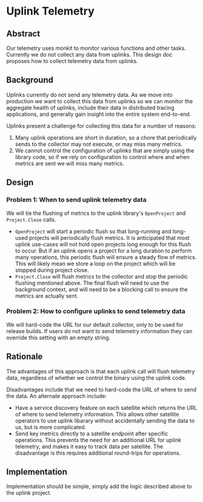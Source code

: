 # Uplink Telemetry

## Abstract

Our telemetry uses monkit to monitor various functions and other tasks.
Currently we do not collect any data from uplinks. This design doc proposes how
to collect telemetry data from uplinks.

## Background

Uplinks currently do not send any telemetry data. As we move into production we
want to collect this data from uplinks so we can monitor the aggregate health of
uplinks, include their data in distributed tracing applications, and generally
gain insight into the entire system end-to-end.

Uplinks present a challenge for collecting this data for a number of reasons:

1. Many uplink operations are short in duration, so a chore that periodically
   sends to the collector may not execute, or may miss many metrics.
2. We cannot control the configuration of uplinks that are simply using the
   library code, so if we rely on configuration to control where and when
   metrics are sent we will miss many metrics.

## Design

### Problem 1: When to send uplink telemetry data

We will tie the flushing of metrics to the uplink library's `OpenProject` and
`Project.Close` calls.

- `OpenProject` will start a periodic flush so that long-running and long-used
  projects will periodically flush metrics. It is anticipated that most uplink
  use-cases will not hold open projects long enough for this flush to occur. But
  if an uplink opens a project for a long duration to perform many operations,
  this periodic flush will ensure a steady flow of metrics. This will likely
  mean we store a loop on the project which will be stopped during project
  close.
- `Project.Close` will flush metrics to the collector and stop the periodic
  flushing mentioned above. The final flush will need to use the background
  context, and will need to be a blocking call to ensure the metrics are
  actually sent.

### Problem 2: How to configure uplinks to send telemetry data

We will hard-code the URL for our default collector, only to be used for release
builds. If users do not want to send telemetry information they can override
this setting with an empty string.

## Rationale

The advantages of this approach is that each uplink call will flush telemetry
data, regardless of whether we control the binary using the uplink code.

Disadvantages include that we need to hard-code the URL of where to send the
data. An alternate approach include:

- Have a service discovery feature on each satellite which returns the URL of
  where to send telemetry information. This allows other satellite operators to
  use uplink libarary without accidentally sending the data to us, but is more
  complicated.
- Send key metrics directly to a satellite endpoint after specific operations.
  This prevents the need for an additional URL for uplink telemetry, and makes
  it easy to track data per satellite. The disadvantage is this requires
  additional round-trips for operations.

## Implementation

Implementation should be simple, simply add the logic described above to the
uplink project.
